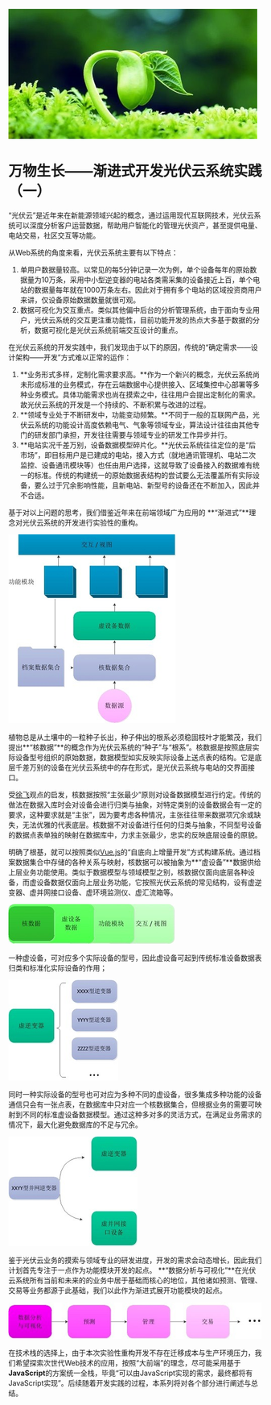 ![0](0.jpg)

# 万物生长——渐进式开发光伏云系统实践（一）

“光伏云”是近年来在新能源领域兴起的概念，通过运用现代互联网技术，光伏云系统可以深度分析客户运营数据，帮助用户智能化的管理光伏资产，甚至提供电量、电站交易，社区交互等功能。

从Web系统的角度来看，光伏云系统主要有以下特点：

1. 单用户数据量较高。以常见的每5分钟记录一次为例，单个设备每年的原始数据量为10万条，采用中小型逆变器的电站各类需采集的设备接近上百，单个电站的数据量每年就在1000万条左右。因此对于拥有多个电站的区域投资商用户来讲，仅设备原始数据数量就很可观。
2. 数据可视化为交互重点。类似其他偏中后台的分析管理系统，由于面向专业用户，光伏云系统的交互更注重功能性，目前功能开发的热点大多基于数据的分析，数据可视化是光伏云系统前端交互设计的重点。

在光伏云系统的开发实践中，我们发现由于以下的原因，传统的“确定需求——设计架构——开发”方式难以正常的运作：

1. **业务形式多样，定制化需求要求高。**作为一个新兴的概念，光伏云系统尚未形成标准的业务模式，存在云端数据中心提供接入、区域集控中心部署等多种业务模式。具体功能需求也尚在摸索之中，往往用户会提出定制化的需求。故光伏云系统的开发是一个持续的、不断积累与改进的过程。
2. **领域专业处于不断研发中，功能变动频繁。**不同于一般的互联网产品，光伏云系统的功能设计高度依赖电气、气象等领域专业，算法设计往往由其他专门的研发部门承担，开发往往需要与领域专业的研发工作异步并行。
3. **电站实况千差万别，设备数据模型碎片化。**光伏云系统往往定位的是“后市场”，即目标用户是已建成的电站，接入方式（就地通讯管理机、电站二次监控、设备通讯模块等）也任由用户选择，这就导致了设备接入的数据难有统一的标准。传统的构建统一的原始数据表结构的尝试要么无法覆盖所有实际设备，要么过于冗余影响性能，且新电站、新型号的设备还在不断加入，因此并不合适。

基于对以上问题的思考，我们借鉴近年来在前端领域广为应用的 **“渐进式”**理念对光伏云系统的开发进行实验性的重构。

![1](1.jpg)

植物总是从土壤中的一粒种子长出，种子伸出的根系必须稳固枝叶才能繁茂，我们提出**“核数据”**的概念作为光伏云系统的“种子”与“根系”。核数据是按照底层实际设备型号组织的原始数据，数据模型如实反映实际设备上送点表的结构。它是底层千差万别的设备在光伏云系统中的存在形式，是光伏云系统与电站的交界面接口。

受[徐飞](https://www.zhihu.com/question/51907207/answer/136559185)观点的启发，核数据按照“主张最少”原则对设备数据模型进行约定。传统的做法在数据入库时会对设备会进行归类与抽象，对特定类别的设备数据会有一定的要求，这种要求就是“主张”，因为要考虑各种情况，主张往往带来数据项冗余或缺失，无法优雅的代表底层。核数据不对设备进行任何的归类与抽象，不同型号设备的数据点表单独的映射在数据库中，力求主张最少，忠实的反映底层设备的原貌。

明确了根基，就可以按照类似[Vue.js](http://link.zhihu.com/?target=https%3A//cn.vuejs.org/)的“自底向上增量开发”方式构建系统。通过档案数据集合中存储的各种关系与映射，核数据可以被抽象为**“虚设备”**数据供给上层业务功能使用。类似于数据模型与领域模型之别，核数据仅面向底层各种设备，而虚设备数据仅面向上层业务功能，它按照光伏云系统的常见结构，设有虚逆变器、虚并网接口设备、虚环境监测仪、虚汇流箱等。

![2](2.jpg)

一种虚设备，可对应多个实际设备的型号，因此虚设备可起到传统标准设备数据表归类和标准化实际设备的作用；

![3](3.jpg)

同时一种实际设备的型号也可对应为多种不同的虚设备，很多集成多种功能的设备通信只会有一张点表，在数据库中只对应一个核数据集合，但根据业务的需要可映射到不同的标准虚设备数据模型。通过这种多对多的灵活方式，在满足业务需求的情况下，最大化避免数据库的不足与冗余。

![4](4.jpg)

鉴于光伏云业务的摸索与领域专业的研发进度，开发的需求会动态增长，因此我们计划首先专注于一点作为功能模块开发的起点。 **“数据分析与可视化”**在光伏云系统所有当前和未来的的业务中居于基础而核心的地位，其他诸如预测、管理、交易等业务都源于此基础，我们以此作为渐进式展开功能模块的起点。

![5](5.jpg)

在技术栈的选择上，由于本次实验性重构开发不存在迁移成本与生产环境压力，我们希望探索次世代Web技术的应用，按照“大前端”的理念，尽可能采用基于**JavaScript**的方案统一全栈，毕竟“可以由JavaScript实现的需求，最终都将有JavaScript实现”。后续随着开发实践的过程，本系列将对各个部分进行阐述与总结。